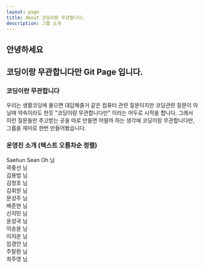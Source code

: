 ```yaml
---
layout: page
title: About 코딩이랑 무관합니다.
description: 그룹 소개
---
```


## 안녕하세요
## 코딩이랑 무관합니다만 Git Page 입니다.

### 코딩이란 무관합니다
우리는 생활코딩에 물으면 대답해줄거 같은 컴퓨터 관련 질문이지만
코딩관련 질문이 아닐때 약속이라도 한듯 "코딩이랑 무관합니다만" 이라는 어두로 시작을 합니다.
그래서 이런 질문들만 주고받는 곳을 따로 만들면 어떨까 하는 생각에 코딩이랑 무관합니다만,
그룹을 재미로 한번 만들어봤습니다.

### 운영진 소개 (텍스트 오름차순 정렬)
Saehun Sean Oh 님  
곽중선 님  
김용범 님  
김청호 님  
김휘원 님  
문성주 님  
배준현 님  
신지민 님  
윤성국 님  
이승윤 님  
이지운 님  
임경안 님  
주탈환 님  
최주영 님  

